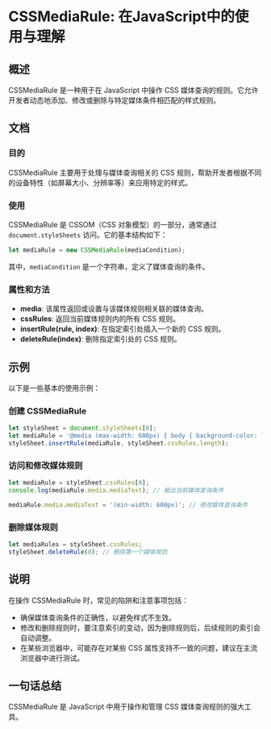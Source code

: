 <!--
Meta Description: # CSSMediaRule: 在JavaScript中的使用与理解 ## 概述 CSSMediaRule 是一种用于在 JavaScript 中操作 CSS 媒体查询的规则。它允许开发者动态地添加、修改或删除与特定媒体条件相匹配的样式规则。 ## 文档 ### 目的 CSSMediaRule 主要...
Meta Keywords: cssmediarule, css, javascript, mediarule, stylesheet
-->

# CSSMediaRule: 在JavaScript中的使用与理解

## 概述
CSSMediaRule 是一种用于在 JavaScript 中操作 CSS 媒体查询的规则。它允许开发者动态地添加、修改或删除与特定媒体条件相匹配的样式规则。

## 文档
### 目的
CSSMediaRule 主要用于处理与媒体查询相关的 CSS 规则，帮助开发者根据不同的设备特性（如屏幕大小、分辨率等）来应用特定的样式。

### 使用
CSSMediaRule 是 CSSOM（CSS 对象模型）的一部分，通常通过 `document.styleSheets` 访问。它的基本结构如下：

```javascript
let mediaRule = new CSSMediaRule(mediaCondition);
```

其中，`mediaCondition` 是一个字符串，定义了媒体查询的条件。

### 属性和方法
- **media**: 该属性返回或设置与该媒体规则相关联的媒体查询。
- **cssRules**: 返回当前媒体规则内的所有 CSS 规则。
- **insertRule(rule, index)**: 在指定索引处插入一个新的 CSS 规则。
- **deleteRule(index)**: 删除指定索引处的 CSS 规则。

## 示例
以下是一些基本的使用示例：

### 创建 CSSMediaRule
```javascript
let styleSheet = document.styleSheets[0];
let mediaRule = '@media (max-width: 600px) { body { background-color: lightblue; } }';
styleSheet.insertRule(mediaRule, styleSheet.cssRules.length);
```

### 访问和修改媒体规则
```javascript
let mediaRule = styleSheet.cssRules[0];
console.log(mediaRule.media.mediaText); // 输出当前媒体查询条件

mediaRule.media.mediaText = '(min-width: 600px)'; // 修改媒体查询条件
```

### 删除媒体规则
```javascript
let mediaRules = styleSheet.cssRules;
styleSheet.deleteRule(0); // 删除第一个媒体规则
```

## 说明
在操作 CSSMediaRule 时，常见的陷阱和注意事项包括：
- 确保媒体查询条件的正确性，以避免样式不生效。
- 修改和删除规则时，要注意索引的变动，因为删除规则后，后续规则的索引会自动调整。
- 在某些浏览器中，可能存在对某些 CSS 属性支持不一致的问题，建议在主流浏览器中进行测试。

## 一句话总结
CSSMediaRule 是 JavaScript 中用于操作和管理 CSS 媒体查询规则的强大工具。